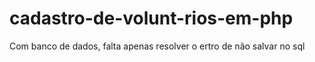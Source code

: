 # cadastro-de-volunt-rios-em-php
Com banco de dados, falta apenas resolver o ertro de não salvar no sql
